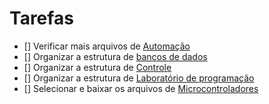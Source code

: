 # Tarefas 

- [] Verificar mais arquivos de [Automação](../Contents/automacao/)
- [] Organizar a estrutura de [bancos de dados](../Contents/bcdd/)
- [] Organizar a estrutura de [Controle](../Contents/ctrl/)
- [] Organizar a estrutura de [Laboratório de programação](../Contents/lprg/)
- [] Selecionar e baixar os arquivos de [Microcontroladores](../Contents/micr/)